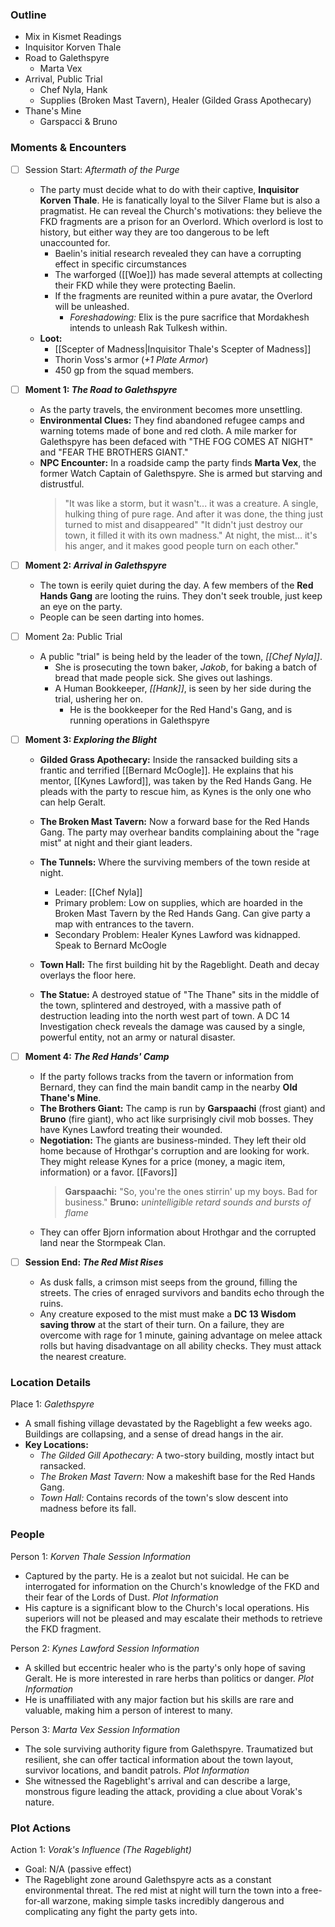 ### Outline
- Mix in Kismet Readings
- Inquisitor Korven Thale
- Road to Galethspyre
	- Marta Vex
- Arrival, Public Trial
	- Chef Nyla, Hank
	- Supplies (Broken Mast Tavern), Healer (Gilded Grass Apothecary)
- Thane's Mine
	- Garspacci & Bruno

### Moments & Encounters

- [ ] Session Start: _Aftermath of the Purge_
	- The party must decide what to do with their captive, **Inquisitor Korven Thale**. He is fanatically loyal to the Silver Flame but is also a pragmatist. He can reveal the Church's motivations: they believe the FKD fragments are a prison for an Overlord. Which overlord is lost to history, but either way they are too dangerous to be left unaccounted for.
		- Baelin's initial research revealed they can have a corrupting effect in specific circumstances
		- The warforged ([[Woe]]) has made several attempts at collecting their FKD while they were protecting Baelin.
		- If the fragments are reunited within a pure avatar, the Overlord will be unleashed.
			- *Foreshadowing:* Elix is the pure sacrifice that Mordakhesh intends to unleash Rak Tulkesh within.
	- **Loot:**
		- [[Scepter of Madness|Inquisitor Thale's Scepter of Madness]]
		- Thorin Voss's armor (*+1 Plate Armor*)
		- 450 gp from the squad members.

- [ ] **Moment 1: _The Road to Galethspyre_**
	- As the party travels, the environment becomes more unsettling.
	- **Environmental Clues:** They find abandoned refugee camps and warning totems made of bone and red cloth. A mile marker for Galethspyre has been defaced with "THE FOG COMES AT NIGHT" and "FEAR THE BROTHERS GIANT."
	- **NPC Encounter:** In a roadside camp the party finds **Marta Vex**, the former Watch Captain of Galethspyre. She is armed but starving and distrustful.
		> "It was like a storm, but it wasn't... it was a creature. A single, hulking thing of pure rage. And after it was done, the thing just turned to mist and disappeared"
		> "It didn't just destroy our town, it filled it with its own madness."
		> At night, the mist... it's his anger, and it makes good people turn on each other."

- [ ] **Moment 2: _Arrival in Galethspyre_**
	- The town is eerily quiet during the day. A few members of the **Red Hands Gang** are looting the ruins. They don't seek trouble, just keep an eye on the party.
	- People can be seen darting into homes.

- [ ] Moment 2a: Public Trial
	- A public "trial" is being held by the leader of the town, *[[Chef Nyla]]*. 
		- She is prosecuting the town baker, *Jakob*, for baking a batch of bread that made people sick. She gives out lashings.
		- A Human Bookkeeper, *[[Hank]]*, is seen by her side during the trial, ushering her on.
			- He is the bookkeeper for the Red Hand's Gang, and is running operations in Galethspyre
	
- [ ] **Moment 3: _Exploring the Blight_**
	- **Gilded Grass Apothecary:** Inside the ransacked building sits a frantic and terrified [[Bernard McOogle]]. He explains that his mentor, [[Kynes Lawford]], was taken by the Red Hands Gang. He pleads with the party to rescue him, as Kynes is the only one who can help Geralt.

	- **The Broken Mast Tavern:** Now a forward base for the Red Hands Gang. The party may overhear bandits complaining about the "rage mist" at night and their giant leaders.

	- **The Tunnels:** Where the surviving members of the town reside at night.
		- Leader: [[Chef Nyla]]
		- Primary problem: Low on supplies, which are hoarded in the Broken Mast Tavern by the Red Hands Gang. Can give party a map with entrances to the tavern.
		- Secondary Problem: Healer Kynes Lawford was kidnapped. Speak to Bernard McOogle

	- **Town Hall:** The first building hit by the Rageblight. Death and decay overlays the floor here.
	- **The Statue:** A destroyed statue of "The Thane" sits in the middle of the town, splintered and destroyed, with a massive path of destruction leading into the north west part of town. A DC 14 Investigation check reveals the damage was caused by a single, powerful entity, not an army or natural disaster.

- [ ] **Moment 4: _The Red Hands' Camp_**
	- If the party follows tracks from the tavern or information from Bernard, they can find the main bandit camp in the nearby **Old Thane's Mine**.
	- **The Brothers Giant:** The camp is run by **Garspaachi** (frost giant) and **Bruno** (fire giant), who act like surprisingly civil mob bosses. They have Kynes Lawford treating their wounded.
	- **Negotiation:** The giants are business-minded. They left their old home because of Hrothgar's corruption and are looking for work. They might release Kynes for a price (money, a magic item, information) or a favor. [[Favors]]
		> **Garspaachi:** 
		> "So, you're the ones stirrin' up my boys. Bad for business."
		> **Bruno:** *unintelligible retard sounds and bursts of flame*
	- They can offer Bjorn information about Hrothgar and the corrupted land near the Stormpeak Clan.

- [ ] **Session End: _The Red Mist Rises_**
	- As dusk falls, a crimson mist seeps from the ground, filling the streets. The cries of enraged survivors and bandits echo through the ruins.
	- Any creature exposed to the mist must make a **DC 13 Wisdom saving throw** at the start of their turn. On a failure, they are overcome with rage for 1 minute, gaining advantage on melee attack rolls but having disadvantage on all ability checks. They must attack the nearest creature.

### Location Details

Place 1: _Galethspyre_
- A small fishing village devastated by the Rageblight a few weeks ago. Buildings are collapsing, and a sense of dread hangs in the air.
- **Key Locations:**
	- *The Gilded Gill Apothecary:* A two-story building, mostly intact but ransacked. 
	- *The Broken Mast Tavern:* Now a makeshift base for the Red Hands Gang.
	- *Town Hall:* Contains records of the town's slow descent into madness before its fall.

### People

Person 1: *Korven Thale*
*Session Information*
- Captured by the party. He is a zealot but not suicidal. He can be interrogated for information on the Church's knowledge of the FKD and their fear of the Lords of Dust.
*Plot Information*
- His capture is a significant blow to the Church's local operations. His superiors will not be pleased and may escalate their methods to retrieve the FKD fragment.

Person 2: *Kynes Lawford*
*Session Information*
- A skilled but eccentric healer who is the party's only hope of saving Geralt. He is more interested in rare herbs than politics or danger.
*Plot Information*
- He is unaffiliated with any major faction but his skills are rare and valuable, making him a person of interest to many.

Person 3: *Marta Vex*
*Session Information*
- The sole surviving authority figure from Galethspyre. Traumatized but resilient, she can offer tactical information about the town layout, survivor locations, and bandit patrols.
*Plot Information*
- She witnessed the Rageblight's arrival and can describe a large, monstrous figure leading the attack, providing a clue about Vorak's nature.

### Plot Actions

Action 1: *Vorak's Influence (The Rageblight)*
- Goal: N/A (passive effect)
- The Rageblight zone around Galethspyre acts as a constant environmental threat. The red mist at night will turn the town into a free-for-all warzone, making simple tasks incredibly dangerous and complicating any fight the party gets into.